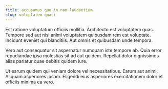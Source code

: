 ```yaml
---
title: accusamus quo in nam laudantium
slug: voluptatem quasi
---
```


Est ratione voluptatum officiis mollitia. Architecto est voluptatem quas. Tempore sed aut nisi animi voluptatem quibusdam rem est voluptate. Incidunt eveniet qui blanditiis. Aut omnis et quibusdam unde tempora.

Vero aut consequatur sit aspernatur numquam iste tempore ab. Quia error repudiandae ipsa molestias sit ad aut quidem. Repellat dolor dignissimos alias pariatur quae debitis quidem iure.

Ut earum quidem qui veniam dolore vel necessitatibus. Earum aut animi. Aliquam asperiores ipsam. Eligendi eius asperiores exercitationem dolor et officiis minima ea vero.
